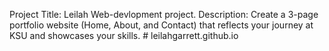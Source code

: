 Project Title: Leilah Web-devlopment project.
Description: Create a 3-page portfolio website (Home, About, and Contact) that reflects your journey at KSU and showcases your skills. # leilahgarrett.github.io
